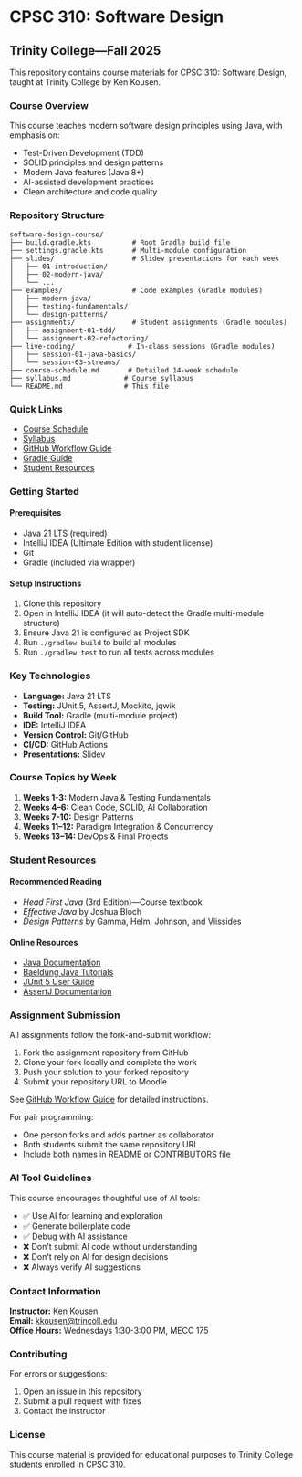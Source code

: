 # CPSC 310: Software Design
## Trinity College—Fall 2025

This repository contains course materials for CPSC 310: Software Design, taught at Trinity College by Ken Kousen.

### Course Overview

This course teaches modern software design principles using Java, with emphasis on:
- Test-Driven Development (TDD)
- SOLID principles and design patterns
- Modern Java features (Java 8+)
- AI-assisted development practices
- Clean architecture and code quality

### Repository Structure

```
software-design-course/
├── build.gradle.kts          # Root Gradle build file
├── settings.gradle.kts       # Multi-module configuration
├── slides/                   # Slidev presentations for each week
│   ├── 01-introduction/
│   ├── 02-modern-java/
│   └── ...
├── examples/                 # Code examples (Gradle modules)
│   ├── modern-java/
│   ├── testing-fundamentals/
│   └── design-patterns/
├── assignments/              # Student assignments (Gradle modules)
│   ├── assignment-01-tdd/
│   └── assignment-02-refactoring/
├── live-coding/             # In-class sessions (Gradle modules)
│   ├── session-01-java-basics/
│   └── session-03-streams/
├── course-schedule.md       # Detailed 14-week schedule
├── syllabus.md             # Course syllabus
└── README.md               # This file
```

### Quick Links

- [Course Schedule](course-schedule.md)
- [Syllabus](syllabus.md)
- [GitHub Workflow Guide](github-workflow-guide.md)
- [Gradle Guide](gradle-guide.md)
- [Student Resources](#student-resources)

### Getting Started

#### Prerequisites
- Java 21 LTS (required)
- IntelliJ IDEA (Ultimate Edition with student license)
- Git
- Gradle (included via wrapper)

#### Setup Instructions
1. Clone this repository
2. Open in IntelliJ IDEA (it will auto-detect the Gradle multi-module structure)
3. Ensure Java 21 is configured as Project SDK
4. Run `./gradlew build` to build all modules
5. Run `./gradlew test` to run all tests across modules

### Key Technologies

- **Language:** Java 21 LTS
- **Testing:** JUnit 5, AssertJ, Mockito, jqwik
- **Build Tool:** Gradle (multi-module project)
- **IDE:** IntelliJ IDEA
- **Version Control:** Git/GitHub
- **CI/CD:** GitHub Actions
- **Presentations:** Slidev

### Course Topics by Week

1. **Weeks 1-3:** Modern Java & Testing Fundamentals
2. **Weeks 4–6:** Clean Code, SOLID, AI Collaboration
3. **Weeks 7-10:** Design Patterns
4. **Weeks 11–12:** Paradigm Integration & Concurrency
5. **Weeks 13–14:** DevOps & Final Projects

### Student Resources

#### Recommended Reading
- *Head First Java* (3rd Edition)—Course textbook
- *Effective Java* by Joshua Bloch
- *Design Patterns* by Gamma, Helm, Johnson, and Vlissides

#### Online Resources
- [Java Documentation](https://docs.oracle.com/en/java/)
- [Baeldung Java Tutorials](https://www.baeldung.com/)
- [JUnit 5 User Guide](https://junit.org/junit5/docs/current/user-guide/)
- [AssertJ Documentation](https://assertj.github.io/doc/)

### Assignment Submission

All assignments follow the fork-and-submit workflow:
1. Fork the assignment repository from GitHub
2. Clone your fork locally and complete the work
3. Push your solution to your forked repository
4. Submit your repository URL to Moodle

See [GitHub Workflow Guide](github-workflow-guide.md) for detailed instructions.

For pair programming:
- One person forks and adds partner as collaborator
- Both students submit the same repository URL
- Include both names in README or CONTRIBUTORS file

### AI Tool Guidelines

This course encourages thoughtful use of AI tools:
- ✅ Use AI for learning and exploration
- ✅ Generate boilerplate code
- ✅ Debug with AI assistance
- ❌ Don't submit AI code without understanding
- ❌ Don't rely on AI for design decisions
- ❌ Always verify AI suggestions

### Contact Information

**Instructor:** Ken Kousen  
**Email:** kkousen@trincoll.edu  
**Office Hours:** Wednesdays 1:30-3:00 PM, MECC 175

### Contributing

For errors or suggestions:
1. Open an issue in this repository
2. Submit a pull request with fixes
3. Contact the instructor

### License

This course material is provided for educational purposes to Trinity College students enrolled in CPSC 310.